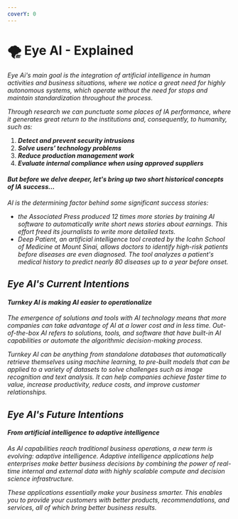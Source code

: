 ```yaml
---
coverY: 0
---
```


# 🌪 Eye AI - Explained

_Eye Ai's main goal is the integration of artificial intelligence in human activities and business situations, where we notice a great need for highly autonomous systems, which operate without the need for stops and maintain standardization throughout the process._

_Through research we can punctuate some places of IA performance, where it generates great return to the institutions and, consequently, to humanity, such as:_

1. _**Detect and prevent security intrusions**_
2. _**Solve users' technology problems**_
3. _**Reduce production management work**_
4. _**Evaluate internal compliance when using approved suppliers**_

#### _But before we delve deeper, let's bring up two short historical concepts of IA success..._

_AI is the determining factor behind some significant success stories:_

* _the Associated Press produced 12 times more stories by training AI software to automatically write short news stories about earnings. This effort freed its journalists to write more detailed texts._
* _Deep Patient, an artificial intelligence tool created by the Icahn School of Medicine at Mount Sinai, allows doctors to identify high-risk patients before diseases are even diagnosed. The tool analyzes a patient's medical history to predict nearly 80 diseases up to a year before onset._

## _Eye AI's Current Intentions_

#### _Turnkey AI is making AI easier to operationalize_

_The emergence of solutions and tools with AI technology means that more companies can take advantage of AI at a lower cost and in less time. Out-of-the-box AI refers to solutions, tools, and software that have built-in AI capabilities or automate the algorithmic decision-making process._&#x20;

_Turnkey AI can be anything from standalone databases that automatically retrieve themselves using machine learning, to pre-built models that can be applied to a variety of datasets to solve challenges such as image recognition and text analysis. It can help companies achieve faster time to value, increase productivity, reduce costs, and improve customer relationships._

## _Eye AI's Future Intentions_

#### _From artificial intelligence to adaptive intelligence_

_As AI capabilities reach traditional business operations, a new term is evolving: adaptive intelligence. Adaptive intelligence applications help enterprises make better business decisions by combining the power of real-time internal and external data with highly scalable compute and decision science infrastructure._

_These applications essentially make your business smarter. This enables you to provide your customers with better products, recommendations, and services, all of which bring better business results._
